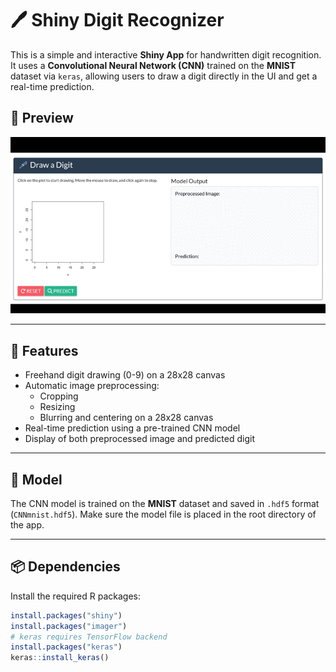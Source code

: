 # 🖊️ Shiny Digit Recognizer

This is a simple and interactive **Shiny App** for handwritten digit recognition. It uses a **Convolutional Neural Network (CNN)** trained on the **MNIST** dataset via `keras`, allowing users to draw a digit directly in the UI and get a real-time prediction.

## 📸 Preview

![shinyapp_demo](preview.gif) <!-- Add a GIF or screenshot of your app here -->

---

## 🚀 Features

- Freehand digit drawing (0-9) on a 28x28 canvas
- Automatic image preprocessing:
  - Cropping
  - Resizing
  - Blurring and centering on a 28x28 canvas
- Real-time prediction using a pre-trained CNN model
- Display of both preprocessed image and predicted digit

---

## 🧠 Model

The CNN model is trained on the **MNIST** dataset and saved in `.hdf5` format (`CNNmnist.hdf5`). Make sure the model file is placed in the root directory of the app.

---

## 📦 Dependencies

Install the required R packages:

```r
install.packages("shiny")
install.packages("imager")
# keras requires TensorFlow backend
install.packages("keras")
keras::install_keras()
```